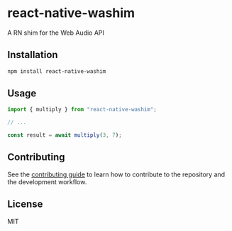 # react-native-washim

A RN shim for the Web Audio API

## Installation

```sh
npm install react-native-washim
```

## Usage

```js
import { multiply } from "react-native-washim";

// ...

const result = await multiply(3, 7);
```

## Contributing

See the [contributing guide](CONTRIBUTING.md) to learn how to contribute to the repository and the development workflow.

## License

MIT
